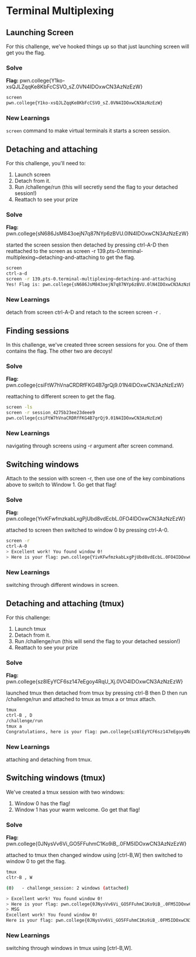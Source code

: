 # Terminal Multiplexing

## Launching Screen

For this challenge, we've hooked things up so that just launching screen will get you the flag.

### Solve
**Flag:** pwn.college{Y1ko-xsQJLZqqKe8KbFcCSVO_sZ.0VN4IDOxwCN3AzNzEzW}
 

```bash
screen
pwn.college{Y1ko-xsQJLZqqKe8KbFcCSVO_sZ.0VN4IDOxwCN3AzNzEzW}
```

### New Learnings
`screen` command to make virtual terminals it starts a screen session.


## Detaching and attaching

For this challenge, you'll need to:

1. Launch screen
2. Detach from it.
3. Run /challenge/run (this will secretly send the flag to your detached session!)
4. Reattach to see your prize

### Solve
**Flag:** pwn.college{sN686JsM843oejN7q87NYp6zBVU.0lN4IDOxwCN3AzNzEzW}

 started the screen session then detached by pressing ctrl-A-D then reattached to the screen as 
 screen -r 139.pts-0.terminal-multiplexing~detaching-and-attaching to get the flag.

```bash
screen
ctrl-a-d
screen -r 139.pts-0.terminal-multiplexing~detaching-and-attaching
Yes! Flag is: pwn.college{sN686JsM843oejN7q87NYp6zBVU.0lN4IDOxwCN3AzNzEzW}
```

### New Learnings
detach from screen ctrl-A-D and retach to the screen screen -r .


## Finding sessions

In this challenge, we've created three screen sessions for you.
One of them contains the flag. The other two are decoys!

### Solve
**Flag:** pwn.college{csiFtW7hVnaCRDRfFKG4B7grQj9.01N4IDOxwCN3AzNzEzW}
 
reattaching to different screen to get the flag.

```bash
screen -ls
screen -r session_4275b23ee23deee9
pwn.college{csiFtW7hVnaCRDRfFKG4B7grQj9.01N4IDOxwCN3AzNzEzW}
```

### New Learnings
navigating through screens using -r argument after screen command.


## Switching windows

Attach to the session with screen -r, then use one of the key combinations above to switch to Window 1. Go get that flag!

### Solve
**Flag:** pwn.college{YivKFwfmzkabLxgPjUbd8vdEcbL.0FO4IDOxwCN3AzNzEzW}

attached to screen then switched to window 0 by pressing ctrl-A-0.

```bash
screen -r
ctrl-A-0
> Excellent work! You found window 0!
> Here is your flag: pwn.college{YivKFwfmzkabLxgPjUbd8vdEcbL.0FO4IDOxwCN3AzNzEzW}
```

### New Learnings
switching through different windows in screen.


## Detaching and attaching (tmux)

For this challenge:

1. Launch tmux
2. Detach from it.
3. Run /challenge/run (this will send the flag to your detached session!)
4. Reattach to see your prize

### Solve
**Flag:** pwn.college{sz8lEyYCF6sz147eEgoy4RqU_Xj.0VO4IDOxwCN3AzNzEzW}

launched tmux then detached from tmux by pressing ctrl-B then D then run /challenge/run and attached to tmux as tmux a or tmux attach.

```bash
tmux
ctrl-B , D
/challenge/run
tmux a
Congratulations, here is your flag: pwn.college{sz8lEyYCF6sz147eEgoy4RqU_Xj.0VO4IDOxwCN3AzNzEzW}
```

### New Learnings
attaching and detaching from tmux.


## Switching windows (tmux)

We've created a tmux session with two windows:

1. Window 0 has the flag!
2. Window 1 has your warm welcome.
   Go get that flag!

### Solve
**Flag:**  pwn.college{0JNysVv6Vi_GO5FFuhmC1Ko9iB_.0FM5IDOxwCN3AzNzEzW}

attached to tmux then changed window using [ctrl-B,W] then switched to window 0 to get the flag.

```bash
tmux
cltr-B , W

(0)   - challenge_session: 2 windows (attached)

> Excellent work! You found window 0!
> Here is your flag: pwn.college{0JNysVv6Vi_GO5FFuhmC1Ko9iB_.0FM5IDOxwCN3AzNzEzW}
> MSG
Excellent work! You found window 0!
Here is your flag: pwn.college{0JNysVv6Vi_GO5FFuhmC1Ko9iB_.0FM5IDOxwCN3AzNzEzW}
```

### New Learnings
switching through windows in tmux using [ctrl-B,W].
